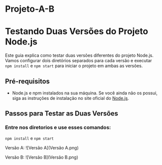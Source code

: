 # Projeto-A-B

# Testando Duas Versões do Projeto Node.js

Este guia explica como testar duas versões diferentes do projeto Node.js. Vamos configurar dois diretórios separados para cada versão e executar `npm install` e `npm start` para iniciar o projeto em ambas as versões.

## Pré-requisitos

- Node.js e npm instalados na sua máquina. Se você ainda não os possui, siga as instruções de instalação no site oficial do [Node.js](https://nodejs.org/).

## Passos para Testar as Duas Versões

### Entre nos diretorios e use esses comandos:

`npm install` e `npm start`

Versão A:
![Versão A](Versão A.png)

Versão B:
![Versão B](Versão B.png)



